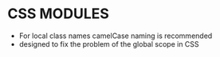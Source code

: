 # CSS MODULES

- For local class names camelCase naming is recommended
- designed to fix the problem of the global scope in CSS